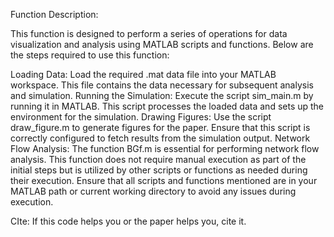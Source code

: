 Function Description:

This function is designed to perform a series of operations for data visualization and analysis using MATLAB scripts and functions. Below are the steps required to use this function:

Loading Data:
Load the required .mat data file into your MATLAB workspace. This file contains the data necessary for subsequent analysis and simulation.
Running the Simulation:
Execute the script sim_main.m by running it in MATLAB. This script processes the loaded data and sets up the environment for the simulation.
Drawing Figures:
Use the script draw_figure.m to generate figures for the paper. Ensure that this script is correctly configured to fetch results from the simulation output.
Network Flow Analysis:
The function BGf.m is essential for performing network flow analysis. This function does not require manual execution as part of the initial steps but is utilized by other scripts or functions as needed during their execution.
Ensure that all scripts and functions mentioned are in your MATLAB path or current working directory to avoid any issues during execution.

CIte:
If this code helps you or the paper helps you, cite it. 
